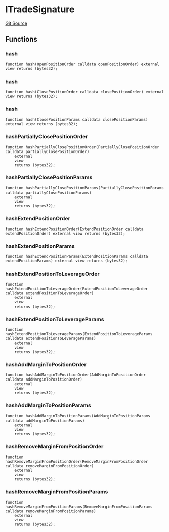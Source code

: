 # ITradeSignature
[Git Source](https://github.com/solidant/unlimited-contracts/blob/06933827b140eb30ab8723aa85a9cdce2333525a/src/interfaces/ITradeSignature.sol)


## Functions
### hash


```solidity
function hash(OpenPositionOrder calldata openPositionOrder) external view returns (bytes32);
```

### hash


```solidity
function hash(ClosePositionOrder calldata closePositionOrder) external view returns (bytes32);
```

### hash


```solidity
function hash(ClosePositionParams calldata closePositionParams) external view returns (bytes32);
```

### hashPartiallyClosePositionOrder


```solidity
function hashPartiallyClosePositionOrder(PartiallyClosePositionOrder calldata partiallyClosePositionOrder)
    external
    view
    returns (bytes32);
```

### hashPartiallyClosePositionParams


```solidity
function hashPartiallyClosePositionParams(PartiallyClosePositionParams calldata partiallyClosePositionParams)
    external
    view
    returns (bytes32);
```

### hashExtendPositionOrder


```solidity
function hashExtendPositionOrder(ExtendPositionOrder calldata extendPositionOrder) external view returns (bytes32);
```

### hashExtendPositionParams


```solidity
function hashExtendPositionParams(ExtendPositionParams calldata extendPositionParams) external view returns (bytes32);
```

### hashExtendPositionToLeverageOrder


```solidity
function hashExtendPositionToLeverageOrder(ExtendPositionToLeverageOrder calldata extendPositionToLeverageOrder)
    external
    view
    returns (bytes32);
```

### hashExtendPositionToLeverageParams


```solidity
function hashExtendPositionToLeverageParams(ExtendPositionToLeverageParams calldata extendPositionToLeverageParams)
    external
    view
    returns (bytes32);
```

### hashAddMarginToPositionOrder


```solidity
function hashAddMarginToPositionOrder(AddMarginToPositionOrder calldata addMarginToPositionOrder)
    external
    view
    returns (bytes32);
```

### hashAddMarginToPositionParams


```solidity
function hashAddMarginToPositionParams(AddMarginToPositionParams calldata addMarginToPositionParams)
    external
    view
    returns (bytes32);
```

### hashRemoveMarginFromPositionOrder


```solidity
function hashRemoveMarginFromPositionOrder(RemoveMarginFromPositionOrder calldata removeMarginFromPositionOrder)
    external
    view
    returns (bytes32);
```

### hashRemoveMarginFromPositionParams


```solidity
function hashRemoveMarginFromPositionParams(RemoveMarginFromPositionParams calldata removeMarginFromPositionParams)
    external
    view
    returns (bytes32);
```

